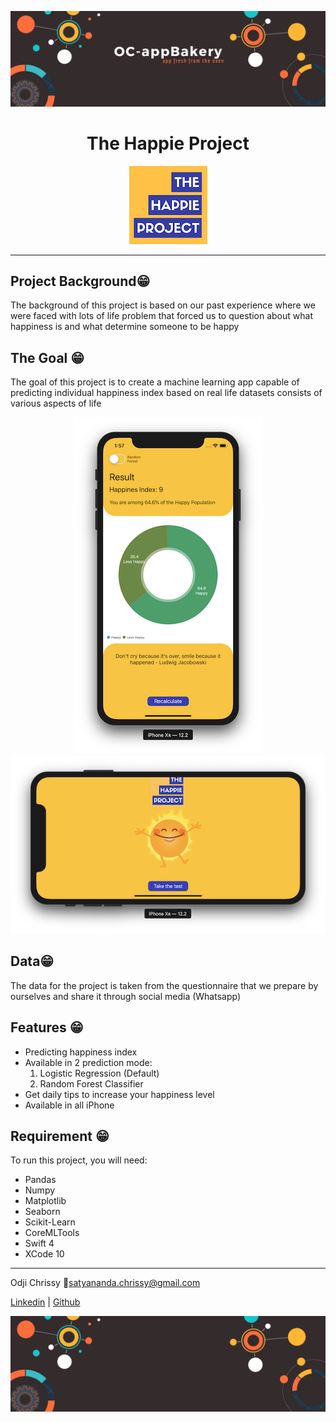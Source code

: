 ![OC-appBakery Banner](Documentation/appBakeryBanner.png)

<center>
    <h1> The Happie Project </h1>
</center>

<p align="center">
    <img src="Documentation/logo.png">
</p>

---
## Project Background😁
The background of this project is based on our past experience where we were faced with lots of life problem that forced us to question about what happiness is and what determine someone to be happy

## The Goal 😁
The goal of this project is to create a machine learning app capable of predicting individual happiness index based on real life datasets consists of various aspects of life

<p align="center">
    <img src="Documentation/shot10.png"><img src="Documentation/shot2.png">
</p>

## Data😁
The data for the project is taken from the questionnaire that we prepare by ourselves and share it through social media (Whatsapp)

## Features 😁
* Predicting happiness index
* Available in 2 prediction mode:
    1. Logistic Regression (Default)
    2. Random Forest Classifier
* Get daily tips to increase your happiness level
* Available in all iPhone

## Requirement 😁
To run this project, you will need:
* Pandas
* Numpy
* Matplotlib
* Seaborn
* Scikit-Learn
* CoreMLTools
* Swift 4
* XCode 10

---
Odji Chrissy 📩[satyananda.chrissy@gmail.com](mailto:satyananda.chrissy@gmail.com)

[Linkedin](www.linkedin.com/in/chrissysatyananda) | [Github](https://github.com/odjichrissy)

![End Banner](Documentation/endBanner.png)